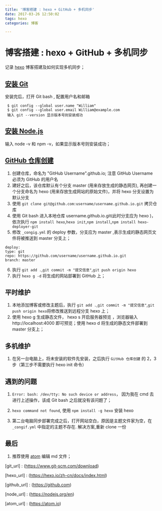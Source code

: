 ```yaml
---
title: '博客搭建 : hexo + GitHub + 多机同步'
date: 2017-03-26 12:50:02
tags: hexo
categories: 博客

---
```

# 博客搭建 : hexo + GitHub + 多机同步  

记录 [hexo](hexo_url) 博客搭建及如何实现多机同步；

 ## [安装 Git](git_url)   

安装完后，打开 Git bash , 配置用户名和邮箱

 ```   
  $ git config --global user.name "William"
  $ git config --global user.email William@example.com
  输入 git --version 显示版本号则安装成功
 ```
 ## [安装 Node.js](node_url)  

  输入 node -v 和 npm -v，如果显示版本号则安装成功；

 ## [GitHub 仓库创建](github_url)

   1. 创建仓库，命名为 "GitHub Username".github.io; 注意 GitHub Username 必须为 GitHub 的用户名
   2. 建好之后，该仓库默认有个分支 master (用来存放生成的静态网页), 再创建一个分支命名为 hexo (用来存放生成网站的原始文件)，并将 hexo 分支设置为 默认分支
   3. 使用 `git clone git@github.com:username/username.github.io.git` 拷贝仓库
   4. 使用 Git bash 进入本地仓库 username.github.io.git(此时分支应为 hexo )， 依次执行 `npm install hexo`,`hexo init`,`npm install`,`npm install hexo-deployer-git`
   5. 修改 `_congig.yml` 的 deploy 参数，分支应为 master ,表示生成的静态网页文件将被推送到 master 分支上；
   ```
  deploy:
   type: git
   repo: https://github.com/username/username.github.io.git
   branch: master

   ```  
   6. 执行 `git add .`,`git commit -m "提交信息"`,`git push origin hexo`
   7. 执行 `hexo g -d` 将生成的网站部署到 GitHub 上；

## 平时维护
  1. 本地添加博客或修改主题后，执行 `git add .`,`git commit -m "提交信息"`,`git push origin hexo`将修改推送到远程分支 hexo 上；
  2. 使用 hexo g 生成静态文件， hexo s 开启服务器预览 ，浏览器输入 http://localhost:4000 即可预览；使用 hexo d 将生成的静态文件部署到 master 分支上；

## 多机维护
  1. 在另一台电脑上，将未安装的软件先安装，之后执行 `GitHub 仓库创建` 的  2，3步（第三步不需要执行 hexo init 命令）

## 遇到的问题
  1. `Error: bash: /dev/tty: No such device or address`， 因为我在 cmd 去进行上述操作，该成 Git bash 之后就没有该问题了；

  2. `hexo command not found`, 使用 `npm install -g hexo` 安装 hexo

  3. 第二台电脑同步部署完成之后，打开网站空白，原因是主题文件家为空，在 `_congif.yml` 中指定的主题不存在. 解决方案,重新 clone 一份


## 最后  

 1. 推荐使用 [atom](atom_url) 编辑 md 文件；


  [git_url] : (https://www.git-scm.com/download)  

  [hexo_url] : (https://hexo.io/zh-cn/docs/index.html)

  [github_url] : (https://github.com)  

  [node_url] : (https://nodejs.org/en)

  [atom_url] : (https://atom.io)  
